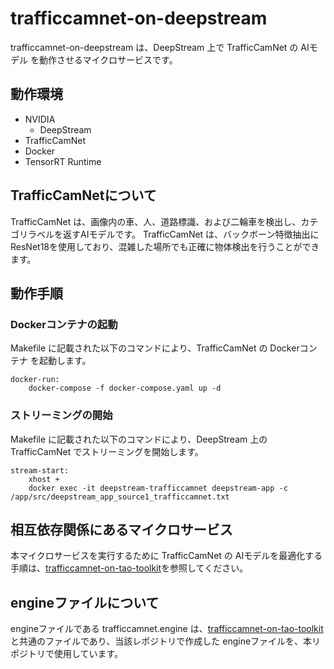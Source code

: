 # trafficcamnet-on-deepstream
trafficcamnet-on-deepstream は、DeepStream 上で TrafficCamNet の AIモデル を動作させるマイクロサービスです。  

## 動作環境
- NVIDIA 
    - DeepStream
- TrafficCamNet
- Docker
- TensorRT Runtime

## TrafficCamNetについて
TrafficCamNet は、画像内の車、人、道路標識、および二輪車を検出し、カテゴリラベルを返すAIモデルです。
TrafficCamNet は、バックボーン特徴抽出にResNet18を使用しており、混雑した場所でも正確に物体検出を行うことができます。

## 動作手順
### Dockerコンテナの起動
Makefile に記載された以下のコマンドにより、TrafficCamNet の Dockerコンテナ を起動します。
```
docker-run: 
	docker-compose -f docker-compose.yaml up -d
```
### ストリーミングの開始
Makefile に記載された以下のコマンドにより、DeepStream 上の TrafficCamNet でストリーミングを開始します。  
```
stream-start:
	xhost +
	docker exec -it deepstream-trafficcamnet deepstream-app -c /app/src/deepstream_app_source1_trafficcamnet.txt
```
## 相互依存関係にあるマイクロサービス  
本マイクロサービスを実行するために TrafficCamNet の AIモデルを最適化する手順は、[trafficcamnet-on-tao-toolkit](https://github.com/latonaio/trafficcamnet-on-tao-toolkit)を参照してください。  


## engineファイルについて
engineファイルである trafficcamnet.engine は、[trafficcamnet-on-tao-toolkit](https://github.com/latonaio/trafficcamnet-on-tao-toolkit)と共通のファイルであり、当該レポジトリで作成した engineファイルを、本リポジトリで使用しています。  
